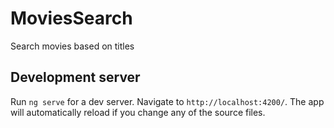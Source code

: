 # MoviesSearch

Search movies based on titles

## Development server

Run `ng serve` for a dev server. Navigate to `http://localhost:4200/`. The app will automatically reload if you change any of the source files.
